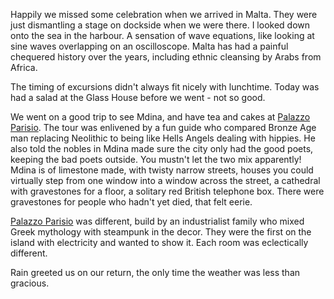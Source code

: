 Happily we missed some celebration when we arrived in Malta. They were just dismantling
a stage on dockside when we were there.  I looked down onto the sea in the harbour.
A sensation of wave equations, like looking at sine waves overlapping on an oscilloscope.
Malta has had a painful chequered history over the years, including ethnic cleansing by Arabs from Africa.

The timing of excursions didn't always fit nicely with lunchtime. Today was had a salad at
the Glass House before we went - not so good.

We went on a good trip to see Mdina, and have tea and cakes at [Palazzo Parisio](http://www.palazzoparisio.com).
The tour was enlivened by a fun guide who compared Bronze Age man replacing Neolithic to being
like Hells Angels dealing with hippies.  He also told the nobles in Mdina made sure the city
only had the good poets, keeping the bad poets outside. You mustn't let the two mix apparently!
Mdina is of limestone made, with twisty narrow streets, houses you could virtually step
from one window into a window across the street, a cathedral with gravestones for a floor,
a solitary red British telephone box. There were gravestones for people who hadn't yet
died, that felt eerie.

[Palazzo Parisio](http://www.palazzoparisio.com) was different, build by an industrialist family who mixed Greek mythology
with steampunk in the decor.  They were the first on the island with electricity and wanted
to show it. Each room was eclectically different.

Rain greeted us on our return, the only time the weather was less than gracious.
